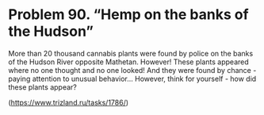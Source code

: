# Problem 90. “Hemp on the banks of the Hudson”

More than 20 thousand cannabis plants were found by police on the banks of the Hudson River opposite Mathetan. However! These plants appeared where no one thought and no one looked! And they were found by chance - paying attention to unusual behavior... However, think for yourself - how did these plants appear?

(https://www.trizland.ru/tasks/1786/)